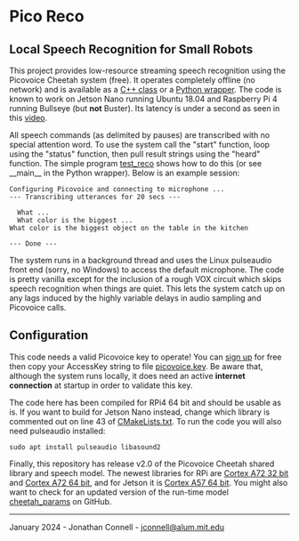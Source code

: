 # Pico Reco
## Local Speech Recognition for Small Robots

This project provides low-resource streaming speech recognition using the Picovoice Cheetah system (free). It operates completely offline (no network) and is available as a [C++ class](src/jhcPicoReco.cpp) or a [Python wrapper](pico_reco.py). The code is known to work on Jetson Nano running Ubuntu 18.04 and Raspberry Pi 4 running Bullseye (but **not** Buster). Its latency is under a second as seen in this [video](https://youtu.be/qWLANb0PmbM).

All speech commands (as delimited by pauses) are transcribed with no special attention word. To use the system call the "start" function, loop using the "status" function, then pull result strings using the "heard" function. The simple program [test_reco](src/test_reco.cpp) shows how to do this (or see \_\_main\_\_ in the Python wrapper). Below is an example session:

    Configuring Picovoice and connecting to microphone ...
    --- Transcribing utterances for 20 secs ---
    
      What ...
      What color is the biggest ...
    What color is the biggest object on the table in the kitchen
    
    --- Done ---

The system runs in a background thread and uses the Linux pulseaudio front end (sorry, no Windows) to access the default microphone. The code is pretty vanilla except for the inclusion of a rough VOX circuit which skips speech recognition when things are quiet. This lets the system catch up on any lags induced by the highly variable delays in audio sampling and Picovoice calls.

## Configuration

This code needs a valid Picovoice key to operate! You can [sign up](https://console.picovoice.ai/signup) for free then copy your AccessKey string to file [picovoice.key](config/picovoice.key). Be aware that, although the system runs locally, it does need an active **internet connection** at startup in order to validate this key.

The code here has been compiled for RPi4 64 bit and should be usable as is. If you want to build for Jetson Nano instead, change which library is commented out on line 43 of [CMakeLists.txt](CMakeLists.txt). To run the code you will also need pulseaudio installed:

    sudo apt install pulseaudio libasound2

Finally, this repository has release v2.0 of the Picovoice Cheetah shared library and speech model.
The newest libraries for RPi are [Cortex A72 32 bit](https://github.com/Picovoice/cheetah/tree/master/lib/raspberry-pi/cortex-a72) 
and [Cortex A72 64 bit](https://github.com/Picovoice/cheetah/tree/master/lib/raspberry-pi/cortex-a72-aarch64),
and for Jetson it is [Cortex A57 64 bit](https://github.com/Picovoice/cheetah/tree/master/lib/jetson/cortex-a57-aarch64). 
You might also want to check for an updated version of the run-time model [cheetah_params](https://github.com/Picovoice/cheetah/tree/master/lib/common) on GitHub.

---

January 2024 - Jonathan Connell - jconnell@alum.mit.edu